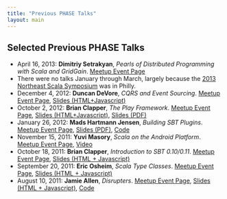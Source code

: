 ```yaml
---
title: "Previous PHASE Talks"
layout: main
---
```


## Selected Previous PHASE Talks

* April 16, 2013: **Dimitriy Setrakyan**,
  _Pearls of Distributed Programming with Scala and GridGain_.
  [Meetup Event Page](http://www.meetup.com/scala-phase/events/112878592/)
* There were no talks January through March, largely because the
  [2013 Northeast Scala Symposium](http://nescala.org/) was in Philly.
* December 4, 2012: **Duncan DeVore**, _CQRS and Event Sourcing_.
  [Meetup Event Page](http://www.meetup.com/scala-phase/events/88673682/),
  [Slides (HTML+Javascript)](talks/duncan-devore-cqrs/)
* October 2, 2012: **Brian Clapper**, _The Play Framework_.
  [Meetup Event Page](http://www.meetup.com/scala-phase/events/82990972/),
  [Slides (HTML+Javascript)](http://www.ardentex.com/publications/the-play-framework/slides.html),
  [Slides (PDF)](http://www.ardentex.com/publications/the-play-framework/slides.pdf)
* January 26, 2012: **Mads Hartmann Jensen**, _Building SBT Plugins_.
  [Meetup Event Page](http://www.meetup.com/scala-phase/events/47857352/),
  [Slides (PDF)](talks/mads-sbt-plugins.pdf),
  [Code](https://github.com/mads379/sbt-plugin-examples)
* November 15, 2011: **Yuvi Masory**, _Scala on the Android Platform_.
  [Meetup Event Page](http://www.meetup.com/scala-phase/events/39391912/),
  [Video](http://vimeo.com/32516782)
* October 18, 2011: **Brian Clapper**, _Introduction to SBT 0.10/0.11_.
  [Meetup Event Page](http://www.meetup.com/scala-phase/events/35297532/),
  [Slides (HTML + Javascript)](http://www.ardentex.com/publications/intro-sbt/slides.html)
* September 20, 2011: **Eric Osheim**, _Scala Type Classes_.
  [Meetup Event Page](http://www.meetup.com/scala-phase/events/31595792/),
  [Slides (HTML + Javascript)](http://plastic-idolatry.com/typcls/)
* August 10, 2011: **Jamie Allen**, _Disrupters_.
  [Meetup Event Page](http://www.meetup.com/scala-phase/events/26666971/),
  [Slides (HTML + Javascript)](talks/jamie-allen-sdisruptor/index.html),
  [Code](https://github.com/jamie-allen/sdisruptor)
